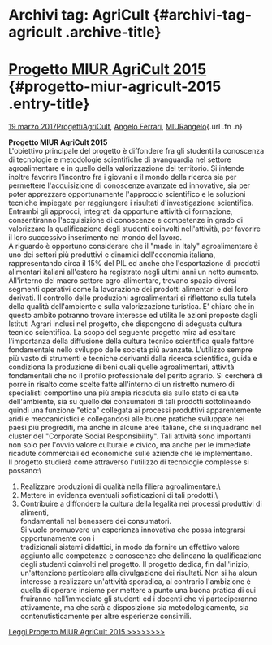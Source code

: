 Archivi tag: AgriCult {#archivi-tag-agricult .archive-title}
=====================

[Progetto MIUR AgriCult 2015](indexbefb.html?p=867) {#progetto-miur-agricult-2015 .entry-title}
===================================================

[19 marzo 2017](indexbefb.html?p=867 "Permalink a Progetto MIUR AgriCult 2015")[Progetti](index0b40.html?cat=9)[AgriCult](index688d.html?tag=agricult), [Angelo Ferrari](indexdddd.html?tag=angelo-ferrari), [MIUR](index0aa1.html?tag=miur)[angelo](indexcd64.html?author=1 "Vedi tutti gli articoli di angelo"){.url .fn .n}

**Progetto MIUR AgriCult 2015**\
L'obiettivo principale del progetto è diffondere fra gli studenti la conoscenza di tecnologie e metodologie scientifiche di avanguardia nel settore agroalimentare e in quello della valorizzazione del territorio. Si intende inoltre favorire l'incontro fra i giovani e il mondo della ricerca sia per permettere l'acquisizione di conoscenze avanzate ed innovative, sia per poter apprezzare opportunamente l'approccio scientifico e le soluzioni tecniche impiegate per raggiungere i risultati d'investigazione scientifica. Entrambi gli approcci, integrati da opportune attività di formazione, consentiranno l'acquisizione di conoscenze e competenze in grado di valorizzare la qualificazione degli studenti coinvolti nell'attività, per favorire il loro successivo inserimento nel mondo del lavoro.\
A riguardo è opportuno considerare che il "made in Italy" agroalimentare è uno dei settori più produttivi e dinamici dell'economia italiana, rappresentando circa il 15% del PIL ed anche che l'esportazione di prodotti alimentari italiani all'estero ha registrato negli ultimi anni un netto aumento. All'interno del macro settore agro-alimentare, trovano spazio diversi segmenti operativi come la lavorazione dei prodotti alimentari e dei loro derivati. Il controllo delle produzioni agroalimentari si riflettono sulla tutela della qualità dell'ambiente e sulla valorizzazione turistica. E' chiaro che in questo ambito potranno trovare interesse ed utilità le azioni proposte dagli Istituti Agrari inclusi nel progetto, che dispongono di adeguata cultura tecnico scientifica. La scopo del seguente progetto mira ad esaltare l'importanza della diffusione della cultura tecnico scientifica quale fattore fondamentale nello sviluppo delle società più avanzate. L'utilizzo sempre più vasto di strumenti e tecniche derivanti dalla ricerca scientifica, guida e condiziona la produzione di beni quali quelle agroalimentari, attività fondamentali che no il profilo professionale del perito agrario. Si cercherà di porre in risalto come scelte fatte all'interno di un ristretto numero di specialisti comportino una più ampia ricaduta sia sullo stato di salute dell'ambiente, sia su quello dei consumatori di tali prodotti sottolineando quindi una funzione "etica" collegata ai processi produttivi apparentemente aridi e meccanicistici e collegandosi alle buone pratiche sviluppate nei paesi più progrediti, ma anche in alcune aree italiane, che si inquadrano nel cluster del "Corporate Social Responsibility". Tali attività sono importanti non solo per l'ovvio valore culturale e civico, ma anche per le immediate ricadute commerciali ed economiche sulle aziende che le implementano.\
Il progetto studierà come attraverso l'utilizzo di tecnologie complesse si possano:\
1. Realizzare produzioni di qualità nella filiera agroalimentare.\
2. Mettere in evidenza eventuali sofisticazioni di tali prodotti.\
3. Contribuire a diffondere la cultura della legalità nei processi produttivi di alimenti,\
fondamentali nel benessere dei consumatori.\
Si vuole promuovere un'esperienza innovativa che possa integrarsi opportunamente con i\
tradizionali sistemi didattici, in modo da fornire un effettivo valore aggiunto alle competenze e conoscenze che delineano la qualificazione degli studenti coinvolti nel progetto. Il progetto dedica, fin dall'inizio, un'attenzione particolare alla divulgazione dei risultati. Non si ha alcun interesse a realizzare un'attività sporadica, al contrario l'ambizione è quella di operare insieme per mettere a punto una buona pratica di cui fruiranno nell'immediato gli studenti ed i docenti che vi parteciperanno attivamente, ma che sarà a disposizione sia metodologicamente, sia contenutisticamente per altre esperienze consimili.

[Leggi Progetto MIUR AgriCult 2015 \>\>\>\>\>\>\>\>](wp-content/uploads/2017/03/Progetto-MIUR-AgriCult-2015.pdf)


